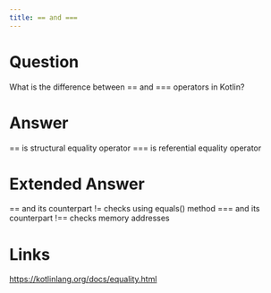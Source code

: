 ```yaml
---
title: == and ===
---
```

# Question
What is the difference between == and === operators in Kotlin?
# Answer
== is structural equality operator
=== is referential equality operator
# Extended Answer
== and its counterpart != checks using equals() method
=== and its counterpart !== checks memory addresses
# Links
https://kotlinlang.org/docs/equality.html